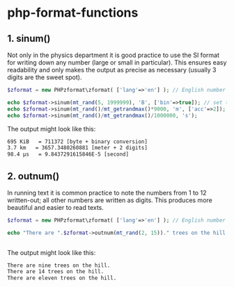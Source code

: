 # php-format-functions

## 1. sinum() ##

Not only in the physics department it is good practice to use the SI format for writing down any number (large or small in particular). This ensures easy readability and only makes the output as precise as necessary (usually 3 digits are the sweet spot).  

```php
$zformat = new PHPzformat\zformat( ['lang'=>'en'] ); // English number format

echo $zformat->sinum(mt_rand(5, 1999999), 'B', ['bin'=>true]); // set to binary instead of SI prefixes
echo $zformat->sinum(mt_rand()/mt_getrandmax()*9000, 'm', ['acc'=>2]); // accuracy = 2 digits 
echo $zformat->sinum(mt_rand()/mt_getrandmax()/1000000, 's'); 
```

The output might look like this:

```html
695 KiB   = 711372 [byte + binary conversion]
3.7 km   = 3657.3480260881 [meter + 2 digits]
98.4 µs   = 9.8437291615846E-5 [second]
```


## 2. outnum() ##

In running text it is common practice to note the numbers from 1 to 12 written-out; all other numbers are written as digits. This produces more beautiful and easier to read texts. 

```php
$zformat = new PHPzformat\zformat( ['lang'=>'en'] ); // English number format

echo "There are ".$zformat->outnum(mt_rand(2, 15))." trees on the hill.";
    
```

The output might look like this:

```html
There are nine trees on the hill.
There are 14 trees on the hill.
There are eleven trees on the hill.
```
 
